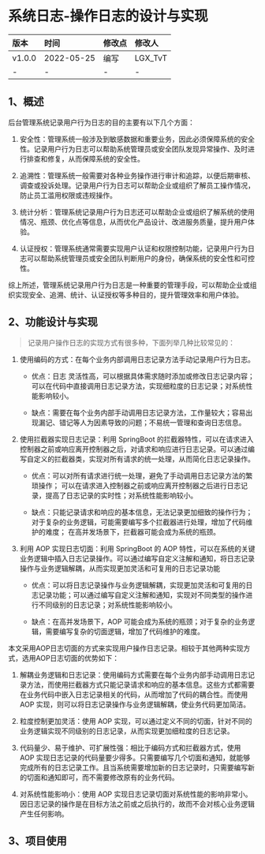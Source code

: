 # 系统日志-操作日志的设计与实现

| 版本   | 时间       | 修改点 | 修改人  |
| :----- | :--------- | :----- | :------ |
| v1.0.0 | 2022-05-25 | 编写   | LGX_TvT |
| -      | -          | -      | -       |



## 1、概述

后台管理系统记录用户行为日志的目的主要有以下几个方面：

1. 安全性：管理系统一般涉及到敏感数据和重要业务，因此必须保障系统的安全性。记录用户行为日志可以帮助系统管理员或安全团队发现异常操作、及时进行排查和修复，从而保障系统的安全性。

2. 追溯性：管理系统一般需要对各种业务操作进行审计和追踪，以便后期审核、调查或投诉处理。记录用户行为日志可以帮助企业或组织了解员工操作情况，防止员工滥用权限或违规操作。

3. 统计分析：管理系统记录用户行为日志还可以帮助企业或组织了解系统的使用情况、瓶颈、优化点等信息，从而优化产品设计、改进服务质量，提升用户体验。

4. 认证授权：管理系统通常需要实现用户认证和权限控制功能，记录用户行为日志可以帮助系统管理员或安全团队判断用户的身份，确保系统的安全性和可控性。


综上所述，管理系统记录用户行为日志是一种重要的管理手段，可以帮助企业或组织实现安全、追溯、统计、认证授权等多种目的，提升管理效率和用户体验。



## 2、功能设计与实现



> 记录用户操作日志的实现方式有很多种，下面列举几种比较常见的：

1. 使用编码的方式：在每个业务内部调用日志记录方法手动记录用户行为日志。

   - 优点：日志  灵活性高，可以根据具体需求随时添加或修改日志记录内容；可以在代码中直接调用日志记录方法，实现细粒度的日志记录；对系统性能影响较小。

   - 缺点：需要在每个业务内部手动调用日志记录方法，工作量较大；容易出现漏记、错记等人为因素导致的问题；不易统一管理和查询日志信息。

   

2. 使用拦截器实现日志记录：利用 SpringBoot 的拦截器特性，可以在请求进入控制器之前或响应离开控制器之后，对请求和响应进行日志记录。可以通过编写自定义的拦截器类，实现对所有请求的统一处理，从而简化日志记录操作。

   - 优点：可以对所有请求进行统一处理，避免了手动调用日志记录方法的繁琐操作； 可以在请求进入控制器之前或响应离开控制器之后进行日志记录，提高了日志记录的实时性；对系统性能影响较小。

   - 缺点：只能记录请求和响应的基本信息，无法记录更加细致的操作行为； 对于复杂的业务逻辑，可能需要编写多个拦截器进行处理，增加了代码维护的难度； 在高并发场景下，拦截器可能会成为系统的瓶颈。

   

3. 利用 AOP 实现日志切面：利用 SpringBoot 的 AOP 特性，可以在系统的关键业务逻辑中插入日志记录操作。可以通过编写自定义注解和通知，将日志记录操作与业务逻辑解耦，从而实现更加灵活和可复用的日志记录功能

   - 优点：可以将日志记录操作与业务逻辑解耦，实现更加灵活和可复用的日志记录功能；可以通过编写自定义注解和通知，实现对不同类型的操作进行不同级别的日志记录；对系统性能影响较小。

   - 缺点：在高并发场景下，AOP 可能会成为系统的瓶颈；对于复杂的业务逻辑，需要编写复杂的切面逻辑，增加了代码维护的难度。

   

本文采用AOP日志切面的方式来实现用户操作日志记录。相较于其他两种实现方式，选用AOP日志切面的优势如下：

1. 解耦业务逻辑和日志记录：使用编码方式需要在每个业务内部手动调用日志记录方法，而使用拦截器方式只能记录请求和响应的基本信息。这些方式都需要在业务代码中嵌入日志记录相关的代码，从而增加了代码的耦合性。而使用 AOP 实现，则可以将日志记录操作与业务逻辑解耦，使业务代码更加简洁。

2. 粒度控制更加灵活：使用 AOP 实现，可以通过定义不同的切面，针对不同的业务逻辑实现不同级别的日志记录，从而实现更加细粒度的日志记录。

3. 代码量少、易于维护、可扩展性强：相比于编码方式和拦截器方式，使用 AOP 实现日志记录的代码量要少得多。只需要编写几个切面和通知，就能够完成所有的日志记录工作。且当系统需要增加新的日志记录时，只需要编写新的切面和通知即可，而不需要修改原有的业务代码。

4. 对系统性能影响小：使用 AOP 实现日志记录切面对系统性能的影响非常小。因日志记录的操作是在目标方法之前或之后执行的，故而不会对核心业务逻辑产生任何影响。





## 3、项目使用





